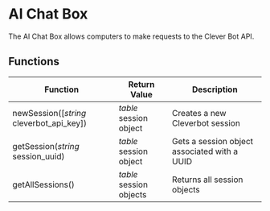 # AI Chat Box

The AI Chat Box allows computers to make requests to the Clever Bot API.

## Functions

|Function|Return Value|Description|
|-|-|-|
|newSession([_string_ cleverbot_api_key])|_table_ session object|Creates a new Cleverbot session|
|getSession(_string_ session_uuid)|_table_ session object|Gets a session object associated with a UUID|
|getAllSessions()|_table_ session objects|Returns all session objects|